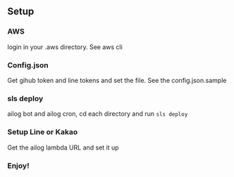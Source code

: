 ## Setup
### AWS 
login in your .aws directory. See aws cli

### Config.json
Get gihub token and line tokens and set the file. See the config.json.sample

### sls deploy
ailog bot and ailog cron, cd each directory and run `sls deploy`

### Setup Line or Kakao
Get the ailog lambda URL and set it up

### Enjoy!